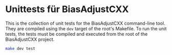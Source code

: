 # Unittests für BiasAdjustCXX

This is the collection of unit tests for the BiasAdjustCXX command-line tool.
They are compiled using the `dev` target of the root's Makefile. To run the unit tests, the
tests must be compiled and executed from the root of the BiasAdjustCXX project.

```bash
make dev test
```
